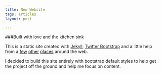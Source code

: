 ```yaml
---
title: New Website
tags: articles
layout: post

---
```

###Built with love and the kitchen sink

This is a static site created with [Jekyll](https://github.com/mojombo/jekyll/), [Twitter Bootstrap](http://twitter.github.com/bootstrap/) and a little help from a [few](http://brizzled.clapper.org/blog/2012/03/05/using-twitter-bootstrap-with-jekyll/) [other](https://github.com/guard/guard-less) [places](https://github.com/therabidbanana/guard-jekyll) around the web.

I decided to build this site entirely with bootstrap default styles to help get the project off the ground and help me focus on content.
